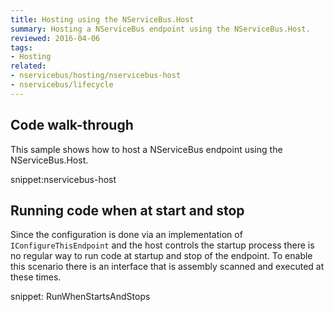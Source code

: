 ```yaml
---
title: Hosting using the NServiceBus.Host
summary: Hosting a NServiceBus endpoint using the NServiceBus.Host.
reviewed: 2016-04-06
tags:
- Hosting
related:
- nservicebus/hosting/nservicebus-host
- nservicebus/lifecycle
---
```



## Code walk-through

This sample shows how to host a NServiceBus endpoint using the NServiceBus.Host.

snippet:nservicebus-host


## Running code when at start and stop

Since the configuration is done via an implementation of `IConfigureThisEndpoint` and the host controls the startup process there is no regular way to run code at startup and stop of the endpoint. To enable this scenario there is an interface that is assembly scanned and executed at these times.

snippet: RunWhenStartsAndStops
